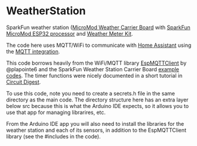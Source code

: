 # WeatherStation

SparkFun weather station
([MicroMod Weather Carrier Board](https://www.sparkfun.com/products/16794)
with 
[SparkFun MicroMod ESP32 processor](https://www.sparkfun.com/products/16781)
and 
[Weather Meter Kit](https://www.sparkfun.com/products/15901).

The code here uses MQTT/WiFi to communicate with 
[Home Assistant](https://www.home-assistant.io/) using the
[MQTT integration](https://www.home-assistant.io/integrations/mqtt/).

This code borrows heavily from the WiFi/MQTT library
[EspMQTTClient](https://github.com/plapointe6/EspMQTTClient)
by @plapointe6
and the SparkFun Weather Station Carrier Board 
[example codes](https://github.com/sparkfun/MicroMod_Weather_Carrier_Board/). 
The timer functions were nicely documented in a short tutorial in
[Circuit Digest](https://circuitdigest.com/microcontroller-projects/esp32-timers-and-timer-interrupts).

To use this code, note you need to create a secrets.h file in the
same directory as the main code.
The directory structure here has an extra layer below src because this is
what the Arduino IDE expects, so it allows you to use that app for managing
librarires, etc. 

From the Arduino IDE app you will also need to install the libraries
for the weather station and each of its sensors, in addition to the EspMQTTClient library (see the #includes in the code).
